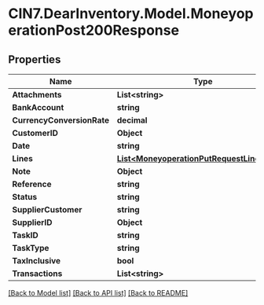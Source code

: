 # CIN7.DearInventory.Model.MoneyoperationPost200Response

## Properties

| Name                       | Type                                                                                        | Description | Notes      |
| -------------------------- | ------------------------------------------------------------------------------------------- | ----------- | ---------- |
| **Attachments**            | **List&lt;string&gt;**                                                                      |             | [optional] |
| **BankAccount**            | **string**                                                                                  |             | [optional] |
| **CurrencyConversionRate** | **decimal**                                                                                 |             | [optional] |
| **CustomerID**             | **Object**                                                                                  |             | [optional] |
| **Date**                   | **string**                                                                                  |             | [optional] |
| **Lines**                  | [**List&lt;MoneyoperationPutRequestLinesInner&gt;**](MoneyoperationPutRequestLinesInner.md) |             | [optional] |
| **Note**                   | **Object**                                                                                  |             | [optional] |
| **Reference**              | **string**                                                                                  |             | [optional] |
| **Status**                 | **string**                                                                                  |             | [optional] |
| **SupplierCustomer**       | **string**                                                                                  |             | [optional] |
| **SupplierID**             | **Object**                                                                                  |             | [optional] |
| **TaskID**                 | **string**                                                                                  |             | [optional] |
| **TaskType**               | **string**                                                                                  |             | [optional] |
| **TaxInclusive**           | **bool**                                                                                    |             | [optional] |
| **Transactions**           | **List&lt;string&gt;**                                                                      |             | [optional] |

[[Back to Model list]](../README.md#documentation-for-models) [[Back to API list]](../README.md#documentation-for-api-endpoints) [[Back to README]](../README.md)
